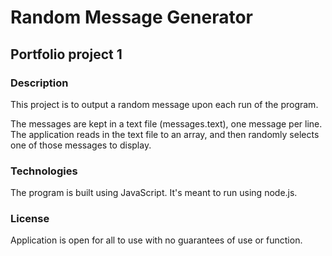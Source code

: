 # Random Message Generator

## Portfolio project 1

### Description

This project is to output a random message upon each run of the program.

The messages are kept in a text file (messages.text), one message per line.  The application reads in the text file to an array, and then randomly selects one of those messages to display.

### Technologies

The program is built using JavaScript.  It's meant to run using node.js.

### License

Application is open for all to use with no guarantees of use or function.